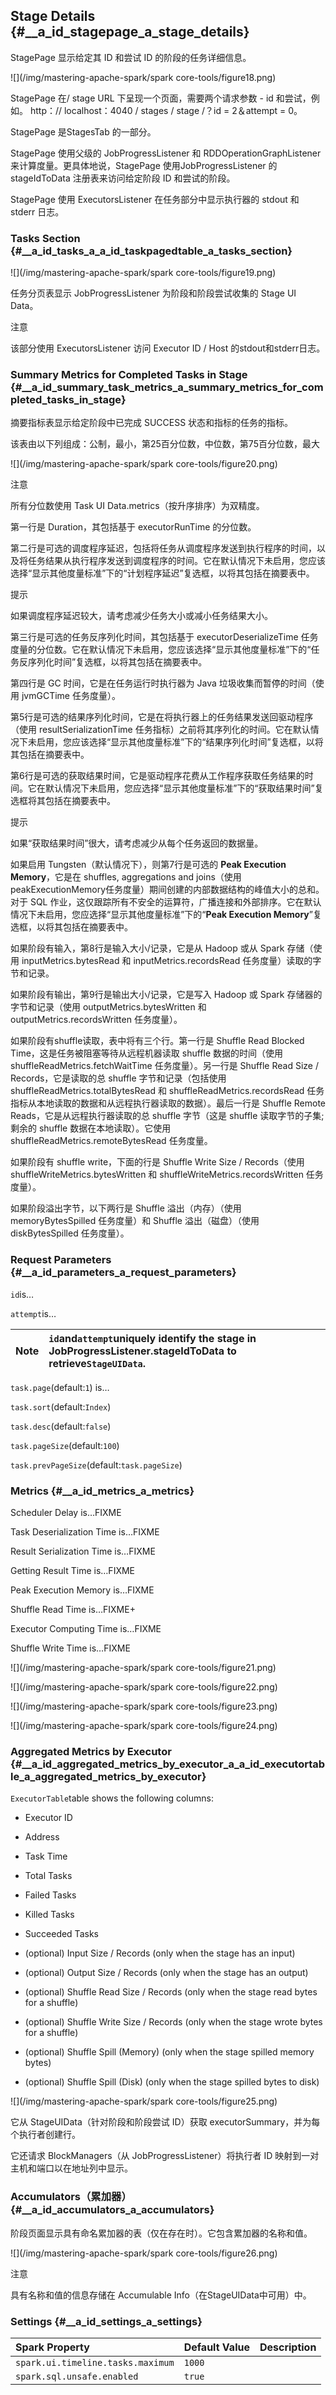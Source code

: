 ## Stage Details {#__a_id_stagepage_a_stage_details}

StagePage 显示给定其 ID 和尝试 ID 的阶段的任务详细信息。

![](/img/mastering-apache-spark/spark core-tools/figure18.png)

StagePage 在/ stage URL 下呈现一个页面，需要两个请求参数 - id 和尝试，例如。 http：// localhost：4040 / stages / stage /？id = 2＆attempt = 0。

StagePage 是StagesTab 的一部分。

StagePage 使用父级的 JobProgressListener 和 RDDOperationGraphListener 来计算度量。更具体地说，StagePage 使用JobProgressListener 的 stageIdToData 注册表来访问给定阶段 ID 和尝试的阶段。

StagePage 使用 ExecutorsListener 在任务部分中显示执行器的 stdout 和 stderr 日志。

### Tasks Section {#__a_id_tasks_a_a_id_taskpagedtable_a_tasks_section}

![](/img/mastering-apache-spark/spark core-tools/figure19.png)

任务分页表显示 JobProgressListener 为阶段和阶段尝试收集的 Stage UI Data。

注意

该部分使用 ExecutorsListener 访问 Executor ID / Host 的stdout和stderr日志。

### Summary Metrics for Completed Tasks in Stage {#__a_id_summary_task_metrics_a_summary_metrics_for_completed_tasks_in_stage}

摘要指标表显示给定阶段中已完成 SUCCESS 状态和指标的任务的指标。

该表由以下列组成：公制，最小，第25百分位数，中位数，第75百分位数，最大

![](/img/mastering-apache-spark/spark core-tools/figure20.png)

注意

所有分位数使用 Task UI Data.metrics（按升序排序）为双精度。

第一行是 Duration，其包括基于 executorRunTime 的分位数。

第二行是可选的调度程序延迟，包括将任务从调度程序发送到执行程序的时间，以及将任务结果从执行程序发送到调度程序的时间。它在默认情况下未启用，您应该选择“显示其他度量标准”下的“计划程序延迟”复选框，以将其包括在摘要表中。

提示

如果调度程序延迟较大，请考虑减少任务大小或减小任务结果大小。

第三行是可选的任务反序列化时间，其包括基于 executorDeserializeTime 任务度量的分位数。它在默认情况下未启用，您应该选择“显示其他度量标准”下的“任务反序列化时间”复选框，以将其包括在摘要表中。

第四行是 GC 时间，它是在任务运行时执行器为 Java 垃圾收集而暂停的时间（使用 jvmGCTime 任务度量）。

第5行是可选的结果序列化时间，它是在将执行器上的任务结果发送回驱动程序（使用 resultSerializationTime 任务指标）之前将其序列化的时间。它在默认情况下未启用，您应该选择“显示其他度量标准”下的“结果序列化时间”复选框，以将其包括在摘要表中。

第6行是可选的获取结果时间，它是驱动程序花费从工作程序获取任务结果的时间。它在默认情况下未启用，您应选择“显示其他度量标准”下的“获取结果时间”复选框将其包括在摘要表中。

提示

如果“获取结果时间”很大，请考虑减少从每个任务返回的数据量。

如果启用 Tungsten（默认情况下），则第7行是可选的 **Peak Execution Memory**，它是在 shuffles, aggregations and joins（使用peakExecutionMemory任务度量）期间创建的内部数据结构的峰值大小的总和。对于 SQL 作业，这仅跟踪所有不安全的运算符，广播连接和外部排序。它在默认情况下未启用，您应选择“显示其他度量标准”下的“**Peak Execution Memory**”复选框，以将其包括在摘要表中。

如果阶段有输入，第8行是输入大小/记录，它是从 Hadoop 或从 Spark 存储（使用 inputMetrics.bytesRead 和 inputMetrics.recordsRead 任务度量）读取的字节和记录。

如果阶段有输出，第9行是输出大小/记录，它是写入 Hadoop 或 Spark 存储器的字节和记录（使用 outputMetrics.bytesWritten 和 outputMetrics.recordsWritten 任务度量）。

如果阶段有shuffle读取，表中将有三个行。第一行是 Shuffle Read Blocked Time，这是任务被阻塞等待从远程机器读取 shuffle 数据的时间（使用 shuffleReadMetrics.fetchWaitTime 任务度量）。另一行是 Shuffle Read Size / Records，它是读取的总 shuffle 字节和记录（包括使用 shuffleReadMetrics.totalBytesRead 和 shuffleReadMetrics.recordsRead 任务指标从本地读取的数据和从远程执行器读取的数据）。最后一行是 Shuffle Remote Reads，它是从远程执行器读取的总 shuffle 字节（这是 shuffle 读取字节的子集;剩余的 shuffle 数据在本地读取）。它使用 shuffleReadMetrics.remoteBytesRead 任务度量。

如果阶段有 shuffle write，下面的行是 Shuffle Write Size / Records（使用 shuffleWriteMetrics.bytesWritten 和 shuffleWriteMetrics.recordsWritten 任务度量）。

如果阶段溢出字节，以下两行是 Shuffle 溢出（内存）（使用 memoryBytesSpilled 任务度量）和 Shuffle 溢出（磁盘）（使用 diskBytesSpilled 任务度量）。

### Request Parameters {#__a_id_parameters_a_request_parameters}

`id`is…​

`attempt`is…​

| Note | `id`and`attempt`uniquely identify the stage in JobProgressListener.stageIdToData to retrieve`StageUIData`. |
| :--- | :--- |


`task.page`\(default:`1`\) is…​

`task.sort`\(default:`Index`\)

`task.desc`\(default:`false`\)

`task.pageSize`\(default:`100`\)

`task.prevPageSize`\(default:`task.pageSize`\)

### Metrics {#__a_id_metrics_a_metrics}

Scheduler Delay is…​FIXME

Task Deserialization Time is…​FIXME

Result Serialization Time is…​FIXME

Getting Result Time is…​FIXME

Peak Execution Memory is…​FIXME

Shuffle Read Time is…​FIXME+

Executor Computing Time is…​FIXME

Shuffle Write Time is…​FIXME

![](/img/mastering-apache-spark/spark core-tools/figure21.png)

![](/img/mastering-apache-spark/spark core-tools/figure22.png)

![](/img/mastering-apache-spark/spark core-tools/figure23.png)

![](/img/mastering-apache-spark/spark core-tools/figure24.png)

### Aggregated Metrics by Executor {#__a_id_aggregated_metrics_by_executor_a_a_id_executortable_a_aggregated_metrics_by_executor}

`ExecutorTable`table shows the following columns:

* Executor ID

* Address

* Task Time

* Total Tasks

* Failed Tasks

* Killed Tasks

* Succeeded Tasks

* \(optional\) Input Size / Records \(only when the stage has an input\)

* \(optional\) Output Size / Records \(only when the stage has an output\)

* \(optional\) Shuffle Read Size / Records \(only when the stage read bytes for a shuffle\)

* \(optional\) Shuffle Write Size / Records \(only when the stage wrote bytes for a shuffle\)

* \(optional\) Shuffle Spill \(Memory\) \(only when the stage spilled memory bytes\)

* \(optional\) Shuffle Spill \(Disk\) \(only when the stage spilled bytes to disk\)

![](/img/mastering-apache-spark/spark core-tools/figure25.png)

它从 StageUIData（针对阶段和阶段尝试 ID）获取 executorSummary，并为每个执行者创建行。

它还请求 BlockManagers（从 JobProgressListener）将执行者 ID 映射到一对主机和端口以在地址列中显示。

### Accumulators（累加器） {#__a_id_accumulators_a_accumulators}

阶段页面显示具有命名累加器的表（仅在存在时）。它包含累加器的名称和值。

![](/img/mastering-apache-spark/spark core-tools/figure26.png)

注意

具有名称和值的信息存储在 Accumulable Info（在StageUIData中可用）中。

### Settings {#__a_id_settings_a_settings}

| Spark Property | Default Value | Description |
| :--- | :--- | :--- |
| `spark.ui.timeline.tasks.maximum` | `1000` |  |
| `spark.sql.unsafe.enabled` | `true` |  |




